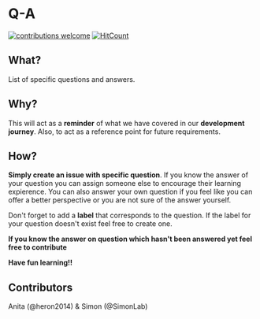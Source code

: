 # Q-A
[![contributions welcome](https://img.shields.io/badge/contributions-welcome-brightgreen.svg?style=flat)](https://github.com/learnTrack/Q-A/issues)
[![HitCount](https://hitt.herokuapp.com/learnTrack/Q-A.svg)](https://github.com/learnTrack/Q-A)

## What?
List of specific questions and answers.

## Why?
This will act as a **reminder** of what we have covered in our **development journey**. Also, to act as a reference point for future requirements.  

## How?
**Simply create an issue with specific question**. If you know the answer of your question you can assign someone else to encourage their learning expierence. You can also answer your own question if you feel like you can offer a better perspective or you are not sure of the answer yourself. 

Don't forget to add a **label** that corresponds to the question. If the label for your question doesn't exist feel free to create one.

**If you know the answer on question which hasn't been answered yet feel free to contribute**

**Have fun learning!!**

## Contributors
Anita (@heron2014) & Simon (@SimonLab)





